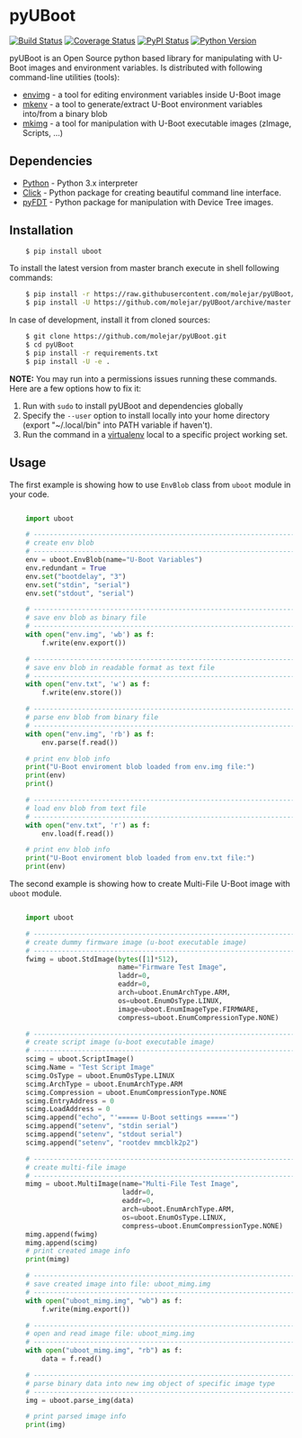 pyUBoot
=======

[![Build Status](https://travis-ci.org/molejar/pyUBoot.svg?branch=master)](https://travis-ci.org/molejar/pyUBoot)
[![Coverage Status](https://coveralls.io/repos/github/molejar/pyUBoot/badge.svg?branch=master)](https://coveralls.io/github/molejar/pyUBoot?branch=master)
[![PyPI Status](https://img.shields.io/pypi/v/uboot.svg)](https://pypi.python.org/pypi/uboot)
[![Python Version](https://img.shields.io/pypi/pyversions/uboot.svg)](https://www.python.org)

pyUBoot is an Open Source python based library for manipulating with U-Boot images and environment variables. Is 
distributed with following command-line utilities (tools):

* [envimg](docs/envimg.md) - a tool for editing environment variables inside U-Boot image
* [mkenv](docs/mkenv.md) - a tool to generate/extract U-Boot environment variables into/from a binary blob
* [mkimg](docs/mkimg.md) - a tool for manipulation with U-Boot executable images (zImage, Scripts, ...)

Dependencies
------------

- [Python](https://www.python.org) - Python 3.x interpreter
- [Click](http://click.pocoo.org/6) - Python package for creating beautiful command line interface.
- [pyFDT](https://github.com/molejar/pyFDT) - Python package for manipulation with Device Tree images.

Installation
------------

``` bash
    $ pip install uboot
```

To install the latest version from master branch execute in shell following commands:

``` bash
    $ pip install -r https://raw.githubusercontent.com/molejar/pyUBoot/master/requirements.txt
    $ pip install -U https://github.com/molejar/pyUBoot/archive/master.zip
```

In case of development, install it from cloned sources:

``` bash
    $ git clone https://github.com/molejar/pyUBoot.git
    $ cd pyUBoot
    $ pip install -r requirements.txt
    $ pip install -U -e .
```

**NOTE:** You may run into a permissions issues running these commands. Here are a few options how to fix it:

1. Run with `sudo` to install pyUBoot and dependencies globally
2. Specify the `--user` option to install locally into your home directory (export "~/.local/bin" into PATH variable if haven't).
3. Run the command in a [virtualenv](https://virtualenv.pypa.io/en/latest/) local to a specific project working set.

Usage
-----

The first example is showing how to use `EnvBlob` class from `uboot` module in your code.

``` python

    import uboot

    # --------------------------------------------------------------------------------
    # create env blob
    # --------------------------------------------------------------------------------
    env = uboot.EnvBlob(name="U-Boot Variables")
    env.redundant = True
    env.set("bootdelay", "3")
    env.set("stdin", "serial")
    env.set("stdout", "serial")

    # --------------------------------------------------------------------------------
    # save env blob as binary file
    # --------------------------------------------------------------------------------
    with open("env.img", 'wb') as f:
        f.write(env.export())

    # --------------------------------------------------------------------------------
    # save env blob in readable format as text file
    # --------------------------------------------------------------------------------
    with open("env.txt", 'w') as f:
        f.write(env.store())

    # --------------------------------------------------------------------------------
    # parse env blob from binary file
    # --------------------------------------------------------------------------------
    with open("env.img", 'rb') as f:
        env.parse(f.read())

    # print env blob info
    print("U-Boot enviroment blob loaded from env.img file:")
    print(env)
    print()

    # --------------------------------------------------------------------------------
    # load env blob from text file
    # --------------------------------------------------------------------------------
    with open("env.txt", 'r') as f:
        env.load(f.read())

    # print env blob info
    print("U-Boot enviroment blob loaded from env.txt file:")
    print(env)
```

The second example is showing how to create Multi-File U-Boot image with `uboot` module.

``` python

    import uboot

    # --------------------------------------------------------------------------------
    # create dummy firmware image (u-boot executable image)
    # --------------------------------------------------------------------------------
    fwimg = uboot.StdImage(bytes([1]*512),
                           name="Firmware Test Image",
                           laddr=0,
                           eaddr=0,
                           arch=uboot.EnumArchType.ARM,
                           os=uboot.EnumOsType.LINUX,
                           image=uboot.EnumImageType.FIRMWARE,
                           compress=uboot.EnumCompressionType.NONE)

    # --------------------------------------------------------------------------------
    # create script image (u-boot executable image)
    # --------------------------------------------------------------------------------
    scimg = uboot.ScriptImage()
    scimg.Name = "Test Script Image"
    scimg.OsType = uboot.EnumOsType.LINUX
    scimg.ArchType = uboot.EnumArchType.ARM
    scimg.Compression = uboot.EnumCompressionType.NONE
    scimg.EntryAddress = 0
    scimg.LoadAddress = 0
    scimg.append("echo", "'===== U-Boot settings ====='")
    scimg.append("setenv", "stdin serial")
    scimg.append("setenv", "stdout serial")
    scimg.append("setenv", "rootdev mmcblk2p2")

    # --------------------------------------------------------------------------------
    # create multi-file image
    # --------------------------------------------------------------------------------
    mimg = uboot.MultiImage(name="Multi-File Test Image",
                            laddr=0,
                            eaddr=0,
                            arch=uboot.EnumArchType.ARM,
                            os=uboot.EnumOsType.LINUX,
                            compress=uboot.EnumCompressionType.NONE)
    mimg.append(fwimg)
    mimg.append(scimg)
    # print created image info
    print(mimg)

    # --------------------------------------------------------------------------------
    # save created image into file: uboot_mimg.img
    # --------------------------------------------------------------------------------
    with open("uboot_mimg.img", "wb") as f:
        f.write(mimg.export())

    # --------------------------------------------------------------------------------
    # open and read image file: uboot_mimg.img
    # --------------------------------------------------------------------------------
    with open("uboot_mimg.img", "rb") as f:
        data = f.read()

    # --------------------------------------------------------------------------------
    # parse binary data into new img object of specific image type
    # --------------------------------------------------------------------------------
    img = uboot.parse_img(data)

    # print parsed image info
    print(img)
```
